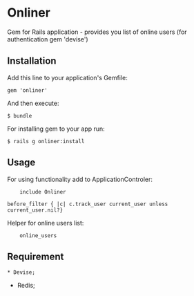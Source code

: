 # Onliner


Gem for Rails application - provides you list of online users (for authentication gem 'devise')

## Installation

Add this line to your application's Gemfile:

    gem 'onliner'

And then execute:

    $ bundle

For installing gem to your app run:

    $ rails g onliner:install 

## Usage

For using functionality add to ApplicationControler:

		include Onliner
  	
  	before_filter { |c| c.track_user current_user unless current_user.nil?} 

Helper for online users list:

 		online_users

## Requirement

	* Devise;
  * Redis;